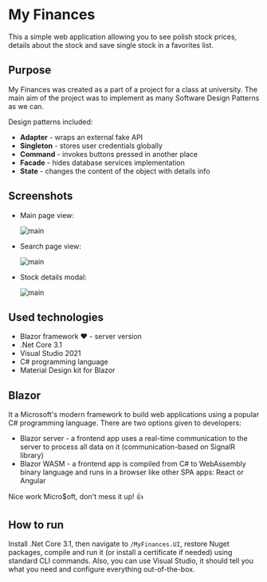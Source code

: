 # My Finances

This a simple web application allowing you to see polish stock prices, details about the stock and save single stock in a favorites list.

## Purpose

My Finances was created as a part of a project for a class at university. The main aim of the project was to implement as many Software Design Patterns as we can.

Design patterns included:

- **Adapter** - wraps an external fake API
- **Singleton** - stores user credentials globally
- **Command** - invokes buttons pressed in another place
- **Facade** - hides database services implementation
- **State** - changes the content of the object with details info

## Screenshots

- Main page view:

  ![main](https://user-images.githubusercontent.com/27026036/206000364-e5636f28-1495-4a02-87e0-d162ef7b6ca0.png)

- Search page view:

  ![main](https://user-images.githubusercontent.com/27026036/206000571-9753db0e-5e69-46b6-9764-3147270fcfb0.png)

- Stock details modal:

  ![main](https://user-images.githubusercontent.com/27026036/206000672-393edee4-5247-4a82-83d9-af3589fc0c77.png)

## Used technologies

- Blazor framework ❤️ - server version
- .Net Core 3.1
- Visual Studio 2021
- C# programming language
- Material Design kit for Blazor

## Blazor

It a Microsoft's modern framework to build web applications using a popular C# programming language. There are two options given to developers:

- Blazor server - a frontend app uses a real-time communication to the server to process all data on it (communication-based on SignalR library)
- Blazor WASM - a frontend app is compiled from C# to WebAssembly binary language and runs in a browser like other SPA apps: React or Angular

Nice work Micro$oft, don't mess it up! 👍

## How to run

Install .Net Core 3.1, then navigate to `/MyFinances.UI`, restore Nuget packages, compile and run it (or install a certificate if needed) using standard CLI commands. Also, you can use Visual Studio, it should tell you what you need and configure everything out-of-the-box.
